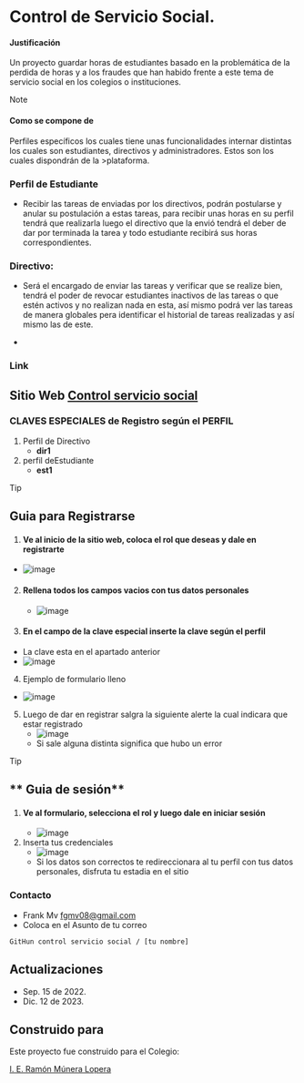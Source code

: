# **Control de Servicio Social**.

#### **Justificación**

Un proyecto guardar horas de estudiantes basado en la problemática de la perdida de horas y a los fraudes que han habido frente a este tema de servicio social en los colegios o instituciones.

>[!Note]
>#### Como se compone de
>Perfiles específicos los cuales tiene unas funcionalidades internar distintas los cuales son estudiantes, directivos y administradores.
>Estos son los cuales dispondrán de la >plataforma.

### Perfil de Estudiante
- Recibir las tareas de enviadas por los directivos, podrán postularse y anular su postulación a estas tareas, para recibir unas horas en su perfil tendrá que realizarla luego el directivo que la envió tendrá el deber de dar por terminada la tarea y todo estudiante recibirá sus horas correspondientes.

### Directivo:
- Será el encargado de enviar las tareas y verificar que se realize bien, tendrá el poder de revocar estudiantes inactivos de las tareas o que estén activos y no realizan nada en esta, así mismo podrá ver las tareas de manera globales pera identificar el historial de tareas realizadas y así mismo las de este.

-
### **Link**  
Sitio Web [Control servicio social](https://controlserviciosocial.000webhostapp.com/)
-
### **CLAVES ESPECIALES de Registro según el PERFIL** 

1. Perfil de Directivo
     - **dir1**
2. perfil deEstudiante
     - **est1**


 
> [!Tip]
> ## **Guia para Registrarse**
> 1. #### Ve al inicio de la sitio web, coloca el rol que deseas y dale en registrarte
>  - ![image](https://github.com/Frankgmv/Control-servicio-social/assets/91444397/223e4253-6860-4c02-9a16-4e385c04c084)
> 2. #### Rellena todos los campos vacios con tus datos personales
>    - ![image](https://github.com/Frankgmv/Control-servicio-social/assets/91444397/9a8b0068-dc97-463c-a25d-8aff71625c42)
> 3. #### En el campo de la clave especial inserte la clave según el perfil
> - La clave esta en el apartado anterior
> - ![image](https://github.com/Frankgmv/Control-servicio-social/assets/91444397/f2de1f5d-b671-4995-bb57-c00139c85e51)
> 4. Ejemplo de formulario lleno
>   - ![image](https://github.com/Frankgmv/Control-servicio-social/assets/91444397/433fe0a7-ad5d-45c2-b08c-a8326d684733)
>  5. Luego de dar en registrar salgra la siguiente alerte la cual indicara que estar registrado
>     - ![image](https://github.com/Frankgmv/Control-servicio-social/assets/91444397/d2c3404a-41e3-4bc2-84f6-7010a59d6494)
>     - Si sale alguna distinta significa que hubo un error


> [!Tip]
> ## ** Guia de sesión**
> 1. #### Ve al formulario, selecciona el rol y luego dale en iniciar sesión
>    - ![image](https://github.com/Frankgmv/Control-servicio-social/assets/91444397/7f433c1c-23f2-461f-9836-fcf07ef70146)
> 2. Inserta tus credenciales
>    - ![image](https://github.com/Frankgmv/Control-servicio-social/assets/91444397/46a6b088-ca32-4045-a793-3f33ddbfe6e4)
>    - Si los datos son correctos te redireccionara al tu perfil con tus datos personales, disfruta tu estadia en el sitio


### **Contacto**  
-  Frank Mv <fgmv08@gmail.com>
-  Coloca en el Asunto de tu correo
  ```ssh
 GitHun control servicio social / [tu nombre]
```

## Actualizaciones
- Sep. 15 de 2022.
- Dic. 12 de 2023.


## **Construido para**

Este proyecto fue construido para el Colegio:

[I. E. Ramón Múnera Lopera](https://ieramonmuneralopera.edu.co/)

